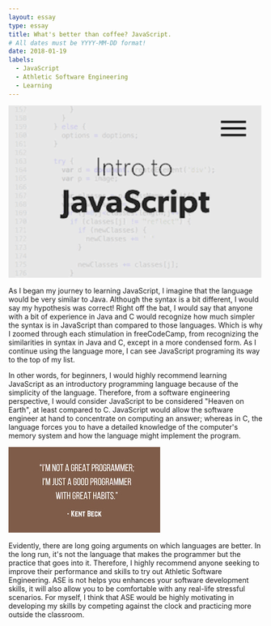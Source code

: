 ```yaml
---
layout: essay
type: essay
title: What's better than coffee? JavaScript.
# All dates must be YYYY-MM-DD format!
date: 2018-01-19
labels:
  - JavaScript
  - Athletic Software Engineering
  - Learning
---
```


<img class="ui medium left circular floated image" src="../images/intro-to-javascript.gif">

As I began my journey to learning JavaScript, I imagine that the language would be very similar to Java. Although the syntax is a bit different, I would say my hypothesis was correct! Right off the bat, I would say that anyone with a bit of experience in Java and C would recognize how much simpler the syntax is in JavaScript than compared to those languages. Which is why I zoomed through each stimulation in freeCodeCamp, from recognizing the similarities in syntax in Java and C, except in a more condensed form. As I continue using the language more, I can see JavaScript programing its way to the top of my list. 




In other words, for beginners, I would highly recommend learning JavaScript as an introductory programming language because of the simplicity of the language. Therefore, from a software engineering perspective, I would consider JavaScript to be considered "Heaven on Earth", at least compared to C. JavaScript would allow the software engineer at hand to concentrate on computing an answer; whereas in C, the language forces you to have a detailed knowledge of the computer's memory system and how the language might implement the program.

<img class="ui image" src="../images/Programming-Quotes.jpg">

Evidently, there are long going arguments on which languages are better. In the long run, it's not the language that makes the programmer but the practice that goes into it. Therefore, I highly recommend anyone seeking to improve their performance and skills to try out Athletic Software Engineering.  ASE is not helps you enhances your software development skills, it will also allow you to be comfortable with any real-life stressful scenarios. For myself, I think that ASE would be highly motivating in developing my skills by competing against the clock and practicing more outside the classroom.

